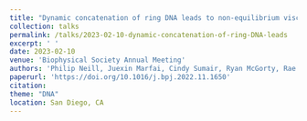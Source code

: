 ```yaml
---
title: "Dynamic concatenation of ring DNA leads to non-equilibrium viscoelasticity tuned by DNA size and concentration"
collection: talks
permalink: /talks/2023-02-10-dynamic-concatenation-of-ring-DNA-leads
excerpt: ' '
date: 2023-02-10
venue: 'Biophysical Society Annual Meeting'
authors: 'Philip Neill, Juexin Marfai, Cindy Sumair, Ryan McGorty, Rae Robertson-Anderson'
paperurl: 'https://doi.org/10.1016/j.bpj.2022.11.1650'
citation: 
theme: "DNA"
location: San Diego, CA
---
```


